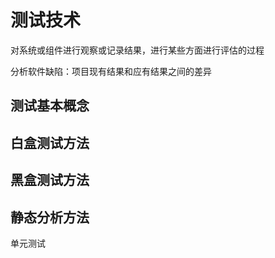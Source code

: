 # 测试技术

对系统或组件进行观察或记录结果，进行某些方面进行评估的过程

分析软件缺陷：项目现有结果和应有结果之间的差异

## 测试基本概念

## 白盒测试方法

## 黑盒测试方法

## 静态分析方法



单元测试